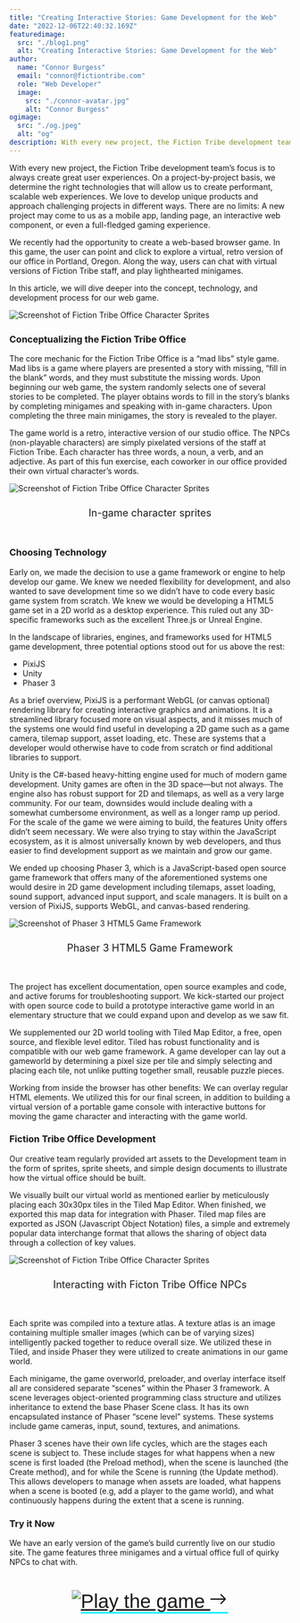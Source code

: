 ```yaml
---
title: "Creating Interactive Stories: Game Development for the Web"
date: "2022-12-06T22:40:32.169Z"
featuredimage:
  src: "./blog1.png"
  alt: "Creating Interactive Stories: Game Development for the Web"
author:
  name: "Connor Burgess"
  email: "connor@fictiontribe.com"
  role: "Web Developer"
  image:
    src: "./connor-avatar.jpg"
    alt: "Connor Burgess"
ogimage: 
  src: "./og.jpeg"
  alt: "og"
description: With every new project, the Fiction Tribe development team’s focus is to always create great user experiences. On a project-by-project basis, we determine the right technologies that will allow us to create performant, scalable web experiences. We love to develop unique products and approach challenging projects in different ways.
---
```


With every new project, the Fiction Tribe development team’s focus is to always create great user experiences. On a project-by-project basis, we determine the right technologies that will allow us to create performant, scalable web experiences. We love to develop unique products and approach challenging projects in different ways. There are no limits: A new project may come to us as a mobile app, landing page, an interactive web component, or even a full-fledged gaming experience. 

We recently had the opportunity to create a web-based browser game. In this game, the user can point and click to explore a virtual, retro version of our office in Portland, Oregon. Along the way, users can chat with virtual versions of Fiction Tribe staff, and play lighthearted minigames.

In this article, we will dive deeper into the concept, technology, and development process for our web game.

<div style="width: 100%; margin-bottom: 25px;">
  <img src="image4.jpeg" alt="Screenshot of Fiction Tribe Office Character Sprites"></img>
</div>

### Conceptualizing the Fiction Tribe Office

The core mechanic for the Fiction Tribe Office is a “mad libs” style game. Mad libs is a game where players are presented a story with missing, “fill in the blank” words, and they must substitute the missing words. Upon beginning our web game, the system randomly selects one of several stories to be completed. The player obtains words to fill in the story’s blanks by completing minigames and speaking with in-game characters. Upon completing the three main minigames, the story is revealed to the player.

The game world is a retro, interactive version of our studio office. The NPCs (non-playable characters) are simply pixelated versions of the staff at Fiction Tribe. Each character has three words, a noun, a verb, and an adjective. As part of this fun exercise, each coworker in our office provided their own virtual character’s words.

<div style="width: 100%; margin-bottom: 25px;">
  <img src="image1.jpeg" alt="Screenshot of Fiction Tribe Office Character Sprites"></img>
</div>
<div style="text-align: center; margin-bottom: 50px; font-size: 18px;">In-game character sprites</div>


### Choosing Technology

Early on, we made the decision to use a game framework or engine to help develop our game. We knew we needed flexibility for development, and also wanted to save development time so we didn’t have to code every basic game system from scratch. We knew we would be developing a HTML5 game set in a 2D world as a desktop experience. This ruled out any 3D-specific frameworks such as the excellent Three.js or Unreal Engine.

In the landscape of libraries, engines, and frameworks used for HTML5 game development, three potential options stood out for us above the rest: 

* PixiJS
* Unity
* Phaser 3

As a brief overview, PixiJS is a performant WebGL (or canvas optional) rendering library for creating interactive graphics and animations. It is a streamlined library focused more on visual aspects, and it misses much of the systems one would find useful in developing a 2D game such as a game camera, tilemap support, asset loading, etc. These are systems that a developer would otherwise have to code from scratch or find additional libraries to support.

Unity is the C#-based heavy-hitting engine used for much of modern game development. Unity games are often in the 3D space—but not always. The engine also has robust support for 2D and tilemaps, as well as a very large community. For our team, downsides would include dealing with a somewhat cumbersome environment, as well as a longer ramp up period. For the scale of the game we were aiming to build, the features Unity offers didn’t seem necessary. We were also trying to stay within the JavaScript ecosystem, as it is almost universally known by web developers, and thus easier to find development support as we maintain and grow our game.

We ended up choosing Phaser 3, which is a JavaScript-based open source game framework that offers many of the aforementioned systems one would desire in 2D game development including tilemaps, asset loading, sound support, advanced input support, and scale managers. It is built on a version of PixiJS, supports WebGL, and canvas-based rendering.

<div style="width: 100%; margin-bottom: 25px;">
  <img src="game-3.jpeg" alt="Screenshot of Phaser 3 HTML5 Game Framework"></img>
</div>
<div style="text-align: center; margin-bottom: 50px; font-size: 18px;">Phaser 3 HTML5 Game Framework</div>


The project has excellent documentation, open source examples and code, and active forums for troubleshooting support. We kick-started our project with open source code to build a prototype interactive game world in an elementary structure that we could expand upon and develop as we saw fit.

We supplemented our 2D world tooling with Tiled Map Editor, a free, open source, and flexible level editor. Tiled has robust functionality and is compatible with our web game framework. A game developer can lay out a gameworld by determining a pixel size per tile and simply selecting and placing each tile, not unlike putting together small, reusable puzzle pieces.

Working from inside the browser has other benefits: We can overlay regular HTML elements. We utilized this for our final screen, in addition to building a virtual version of a portable game console with interactive buttons for moving the game character and interacting with the game world.

### Fiction Tribe Office Development

Our creative team regularly provided art assets to the Development team in the form of sprites, sprite sheets, and simple design documents to illustrate how the virtual office should be built. 

We visually built our virtual world as mentioned earlier by meticulously placing each 30x30px tiles in the Tiled Map Editor. When finished, we exported this map data for integration with Phaser. Tiled map files are exported as JSON (Javascript Object Notation) files, a simple and extremely popular data interchange format that allows the sharing of object data through a collection of key values.

<div style="width: 100%; margin-bottom: 25px;">
  <img src="screen-4.jpeg" alt="Screenshot of Fiction Tribe Office Character Sprites"></img>
</div>
<div style="text-align: center; margin-bottom: 50px; font-size: 18px;">Interacting with Ficton Tribe Office NPCs</div>

Each sprite was compiled into a texture atlas. A texture atlas is an image containing multiple smaller images (which can be of varying sizes) intelligently packed together to reduce overall size. We utilized these in Tiled, and inside Phaser they were utilized to create animations in our game world.

Each minigame, the game overworld, preloader, and overlay interface itself all are considered separate “scenes” within the Phaser 3 framework. A scene leverages object-oriented programming class structure and utilizes inheritance to extend the base Phaser Scene class. It has its own encapsulated instance of Phaser “scene level” systems. These systems include game cameras, input, sound, textures, and animations.

Phaser 3 scenes have their own life cycles, which are the stages each scene is subject to. These include stages for what happens when a new scene is first loaded (the Preload method), when the scene is launched (the Create method), and for while the Scene is running (the Update method). This allows developers to manage when assets are loaded, what happens when a scene is booted (e.g, add a player to the game world), and what continuously happens during the extent that a scene is running.

### Try it Now

We have an early version of the game’s build currently live on our studio site. The game features three minigames and a virtual office full of quirky NPCs to chat with. 

<div class="asset-flex row align-items-center">
  <div class="asset-flex-left col-12 col-md-12 col-lg-5 col-xl-4">
    <img class="cta-img img-fluid" src="./game-btn.png"/>
  </div>
  <div class="asset-flex-right col-12 col-md-12 col-lg-7 col-xl-8">
    <a class="cta-link" href="https://fictiontribe.com?game" target="_blank">Play the game <svg style="color: rgb(0, 0, 0);" xmlns="http://www.w3.org/2000/svg" width="32" height="32" fill="currentColor" class="bi bi-arrow-right" viewBox="0 0 16 16"> <path fill-rule="evenodd" d="M1 8a.5.5 0 0 1 .5-.5h11.793l-3.147-3.146a.5.5 0 0 1 .708-.708l4 4a.5.5 0 0 1 0 .708l-4 4a.5.5 0 0 1-.708-.708L13.293 8.5H1.5A.5.5 0 0 1 1 8z" fill="#000000"></path> </svg></a>
  </div>
</div>


<style>
.asset-flex {
  display: flex;
  margin: 0 auto 32px auto;
  padding: 28px 0;
  justify-content: center;
  height: auto;
  position: relative;
  width: 90%;
  overflow: hidden;
}
@media (max-width: 1200px) {
  .asset-flex {
    width: 100%;
  }
}
.asset-flex-left {
  position: relative;
  overflow: hidden;
}
.asset-flex-right {
  position: relative;
  /* min-width: 50%; */
}
img.cta-img {
  position: relative;
  max-height: 320px;
  /* max-width: 200px; */
  /* width: auto;
  height: auto;  */
}
a.cta-link {
  font-family: "Gilroy-ExtraBold", Sans-Serif;
  font-weight: normal;
  /* margin-left: 20px; */
  font-size: calc(1.275rem + 1.5vw);
  /* font-size: 42px; */
  border-bottom: 3px solid #00f0ff;
  /* position: absolute; */
  /* top: 50%;
  width: 100%;
  transform: translateY(-50%); */
}
@media (max-width: 544px) {
  a.cta-link {
    font-size: calc(1.075rem + 1.5vw);
  }
}
@media (min-width: 1080px) {
  a.cta-link {
    font-size: 2rem;
  }
}
@media (min-width: 1200px) {
  a.cta-link {
    font-size: 2.3rem;
  }
}
a.cta-link svg {
  transition: 0.45s all;
    transform: translateX(-2px);
}
a.cta-link:hover svg {
  transform: translateX(10px);
}
</style>

